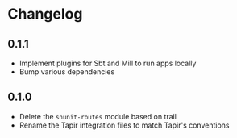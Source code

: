 # Changelog

## 0.1.1

- Implement plugins for Sbt and Mill to run apps locally
- Bump various dependencies

## 0.1.0

- Delete the `snunit-routes` module based on trail
- Rename the Tapir integration files to match Tapir's conventions
